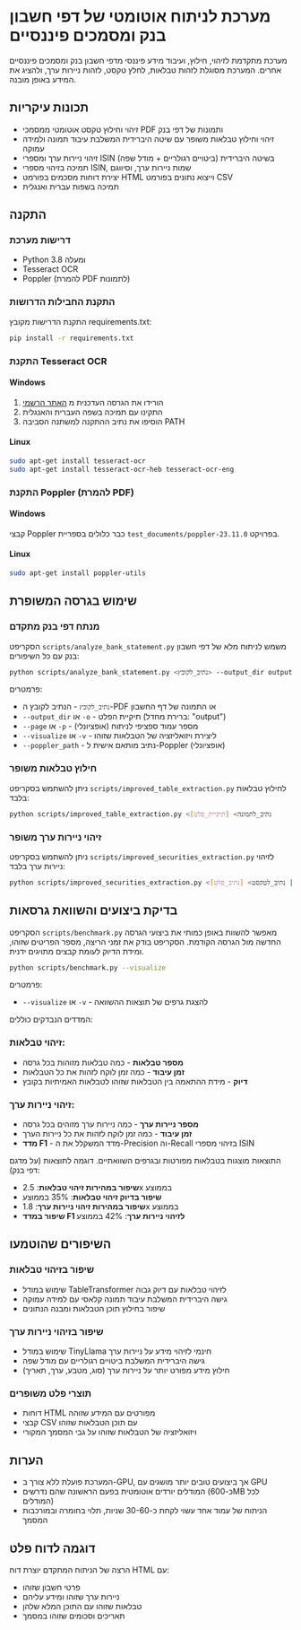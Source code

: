 # מערכת לניתוח אוטומטי של דפי חשבון בנק ומסמכים פיננסיים

מערכת מתקדמת לזיהוי, חילוץ, ועיבוד מידע פיננסי מדפי חשבון בנק ומסמכים פיננסיים אחרים. המערכת מסוגלת לזהות טבלאות, לחלץ טקסט, לזהות ניירות ערך, ולהציג את המידע באופן מובנה.

## תכונות עיקריות

* זיהוי וחילוץ טקסט אוטומטי ממסמכי PDF ותמונות של דפי בנק
* זיהוי וחילוץ טבלאות משופר עם שיטה היברידית המשלבת עיבוד תמונה ולמידה עמוקה
* זיהוי ניירות ערך ומספרי ISIN בשיטה היברידית (ביטויים רגולריים + מודל שפה)
* תמיכה בזיהוי מספרי ISIN, שמות ניירות ערך, וסיווגם
* יצירת דוחות מסכמים בפורמט HTML וייצוא נתונים בפורמט CSV
* תמיכה בשפות עברית ואנגלית

## התקנה

### דרישות מערכת

* Python 3.8 ומעלה
* Tesseract OCR
* Poppler (להמרת PDF לתמונות)

### התקנת החבילות הדרושות

התקנת הדרישות מקובץ requirements.txt:

```bash
pip install -r requirements.txt
```

### התקנת Tesseract OCR

#### Windows
1. הורידו את הגרסה העדכנית מ [האתר הרשמי](https://github.com/UB-Mannheim/tesseract/wiki)
2. התקינו עם תמיכה בשפה העברית והאנגלית
3. הוסיפו את נתיב ההתקנה למשתנה הסביבה PATH

#### Linux
```bash
sudo apt-get install tesseract-ocr
sudo apt-get install tesseract-ocr-heb tesseract-ocr-eng
```

### התקנת Poppler (להמרת PDF)

#### Windows
קבצי Poppler כבר כלולים בספריית `test_documents/poppler-23.11.0` בפרויקט.

#### Linux
```bash
sudo apt-get install poppler-utils
```

## שימוש בגרסה המשופרת

### מנתח דפי בנק מתקדם

הסקריפט `scripts/analyze_bank_statement.py` משמש לניתוח מלא של דפי חשבון בנק עם כל השיפורים:

```bash
python scripts/analyze_bank_statement.py <נתיב_לקובץ> --output_dir output --visualize
```

פרמטרים:
* `נתיב_לקובץ` - הנתיב לקובץ ה-PDF או התמונה של דף החשבון
* `--output_dir` או `-o` - תיקיית הפלט (ברירת מחדל: "output")
* `--page` או `-p` - מספר עמוד ספציפי לניתוח (אופציונלי)
* `--visualize` או `-v` - ליצירת ויזואליזציה של הטבלאות שזוהו
* `--poppler_path` - נתיב מותאם אישית ל-Poppler (אופציונלי)

### חילוץ טבלאות משופר

ניתן להשתמש בסקריפט `scripts/improved_table_extraction.py` לחילוץ טבלאות בלבד:

```bash
python scripts/improved_table_extraction.py <נתיב_לתמונה> [תיקיית_פלט]
```

### זיהוי ניירות ערך משופר

ניתן להשתמש בסקריפט `scripts/improved_securities_extraction.py` לזיהוי ניירות ערך בלבד:

```bash
python scripts/improved_securities_extraction.py <נתיב_לתמונה | נתיב_לטקסט> [נתיב_פלט]
```

## בדיקת ביצועים והשוואת גרסאות

הסקריפט `scripts/benchmark.py` מאפשר להשוות באופן כמותי את ביצועי הגרסה החדשה מול הגרסה הקודמת. הסקריפט בודק את זמני הריצה, מספר הפריטים שזוהו, ומידת הדיוק לעומת קבצים מתויגים ידנית.

```bash
python scripts/benchmark.py --visualize
```

פרמטרים:
* `--visualize` או `-v` - להצגת גרפים של תוצאות ההשוואה 

המדדים הנבדקים כוללים:

### זיהוי טבלאות:
* **מספר טבלאות** - כמה טבלאות מזוהות בכל גרסה
* **זמן עיבוד** - כמה זמן לוקח לזהות את כל הטבלאות
* **דיוק** - מידת ההתאמה בין הטבלאות שזוהו לטבלאות האמיתיות בקובץ

### זיהוי ניירות ערך:
* **מספר ניירות ערך** - כמה ניירות ערך מזוהים בכל גרסה
* **זמן עיבוד** - כמה זמן לוקח לזהות את כל ניירות הערך 
* **מדד F1** - מדד המשקלל את ה-Precision וה-Recall בזיהוי מספרי ISIN

התוצאות מוצגות בטבלאות מפורטות ובגרפים השוואתיים. דוגמה לתוצאות (על מדגם דפי בנק):

* **שיפור במהירות זיהוי טבלאות**: 2.5x בממוצע
* **שיפור בדיוק זיהוי טבלאות**: 35% בממוצע
* **שיפור במהירות זיהוי ניירות ערך**: 1.8x בממוצע
* **שיפור במדד F1 לזיהוי ניירות ערך**: 42% בממוצע

## השיפורים שהוטמעו

### שיפור בזיהוי טבלאות
- שימוש במודל TableTransformer לזיהוי טבלאות עם דיוק גבוה
- גישה היברידית המשלבת עיבוד תמונה קלאסי עם למידה עמוקה
- שיפור בחילוץ תוכן הטבלאות ומבנה הנתונים

### שיפור בזיהוי ניירות ערך
- שימוש במודל TinyLlama חינמי לזיהוי מידע על ניירות ערך
- גישה היברידית המשלבת ביטויים רגולריים עם מודל שפה
- חילוץ מידע מפורט יותר על ניירות ערך (סוג, מטבע, ערך, תאריך)

### תוצרי פלט משופרים
- דוחות HTML מפורטים עם המידע שזוהה
- קבצי CSV עם תוכן הטבלאות שזוהו
- ויזואליזציה של הטבלאות שזוהו על גבי המסמך המקורי

## הערות

* המערכת פועלת ללא צורך ב-GPU, אך ביצועים טובים יותר מושגים עם GPU
* המודלים יורדים אוטומטית בפעם הראשונה שהם נדרשים (כ-600MB לכל המודלים)
* הניתוח של עמוד אחד עשוי לקחת כ-30-60 שניות, תלוי בחומרה ובמורכבות המסמך

## דוגמה לדוח פלט

הרצה של הניתוח המתקדם יוצרת דוח HTML עם:
- פרטי חשבון שזוהו
- ניירות ערך שזוהו ומידע עליהם
- טבלאות שזוהו עם התוכן המלא שלהן
- תאריכים וסכומים שזוהו במסמך